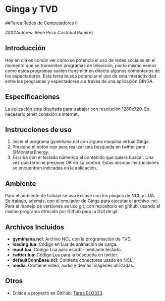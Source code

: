 ﻿Ginga y TVD
==============
##Tarea Redes de Computadores II

####Autores:
				René Pozo
				Cristóbal Ramírez

Introducción
------------
 Hoy en día es común ver como se potencia el uso de redes sociales en el momento que se transmiten programas de televisión, por lo mismo vemos como estos programas suelen transmitir en directo algunos comentarios de los espectadores. Esta tarea busca potenciar el uso de esta interactividad entre los programas y espectadores a a través de una aplicación GINGA.
 
Especificaciones
-----------------
 La aplicación esta diseñada para trabajar con resolución 1280x720.
 Es necesario tener conexión a internet.

 Instrucciones de uso
 --------------------
 1. Inicie el programa gymkhana.ncl con alguna maquina virtual Ginga.
 2. Presione el botón rojo para realizar una búsqueda en twitter para @MonsterEnergy.
 3. Escriba con el teclado númerico el contenido que quiera buscar. Una vez que termine presione OK en su control.
 Estas mismas instrucciones se encuentran indicadas en la aplicación.
 
Ambiente
---------
 Para el ambiente de trabajo se uso Eclipse con los plugins de NCL y LUA. Se trabajo, además, con el emulador de Ginga para ejecutar el archivo .ncl.
 Para el manejo de versiones se uso git, con repositorio en github, usando el mismo programa ofrecido por Github para la GUI de git.
 
Archivos Incluidos
--------
 - **gymkhana.ncl**: Archivo NCL con la programación de TVD.
 - **loading.lua**: Código en Lua de animación de carga.
 - **input.lua**: Código Lua para escribir mediante teclado.
 - **twitter.lua**: Código Lua para la búsqueda en twitter.
 - **defaultConnBase.ncl**: Contiene conectores usado en NCL.
 - **media**: Contiene video, audio y demás imágenes utilizadas.
 
Otros
------------
- Enlace a proyecto en GitHub:
[Tarea ELO323](https://github.com/ysentu/Tarea-Redes-II/).